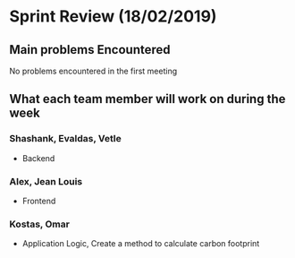 # Sprint Review (18/02/2019)

## Main problems  Encountered
No problems encountered in the first meeting

## What each team member will work on during the week
 
 ### Shashank, Evaldas, Vetle
 - Backend
 
 ### Alex, Jean Louis
 - Frontend
 
 ### Kostas, Omar
 - Application Logic, Create a method to calculate carbon footprint